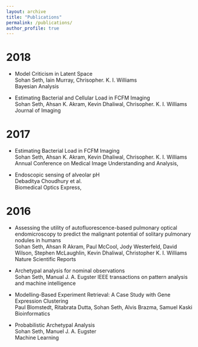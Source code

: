 ```yaml
---
layout: archive
title: "Publications"
permalink: /publications/
author_profile: true
---
```


# 2018

- Model Criticism in Latent Space  
  Sohan Seth, Iain Murray, Chrisopher. K. I. Williams  
  Bayesian Analysis

- Estimating Bacterial and Cellular Load in FCFM Imaging  
  Sohan Seth, Ahsan K. Akram, Kevin Dhaliwal, Chrisopher. K. I. Williams  
  Journal of Imaging

# 2017

- Estimating Bacterial Load in FCFM Imaging  
  Sohan Seth, Ahsan K. Akram, Kevin Dhaliwal, Chrisopher. K. I. Williams  
  Annual Conference on Medical Image Understanding and Analysis,   

- Endoscopic sensing of alveolar pH  
  Debaditya Choudhury et al.   
  Biomedical Optics Express,   

# 2016

- Assessing the utility of autofluorescence-based pulmonary optical endomicroscopy to predict the malignant potential of solitary pulmonary nodules in humans  
  Sohan Seth, Ahsan R Akram, Paul McCool, Jody Westerfeld, David Wilson, Stephen McLaughlin, Kevin Dhaliwal, Christopher K. I. Williams  
  Nature Scientific Reports

- Archetypal analysis for nominal observations  
  Sohan Seth, Manual J. A. Eugster
  IEEE transactions on pattern analysis and machine intelligence  

- Modelling-Based Experiment Retrieval: A Case Study with Gene Expression Clustering  
  Paul Blomstedt, Ritabrata Dutta, Sohan Seth, Alvis Brazma, Samuel Kaski
  Bioinformatics

- Probabilistic Archetypal Analysis  
  Sohan Seth, Manuel J. A. Eugster  
  Machine Learning
